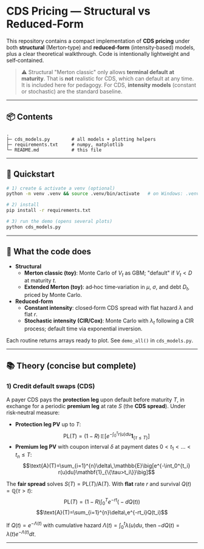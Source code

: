 # CDS Pricing — Structural vs Reduced‑Form

This repository contains a compact implementation of **CDS pricing** under both **structural** (Merton‑type) and **reduced‑form** (intensity‑based) models, plus a clear theoretical walkthrough. Code is intentionally lightweight and self‑contained.

> ⚠️ Structural "Merton classic" only allows **terminal default at maturity**. That is **not** realistic for CDS, which can default at any time. It is included here for pedagogy. For CDS, **intensity models** (constant or stochastic) are the standard baseline.

---

## 📦 Contents

```
.
├─ cds_models.py        # all models + plotting helpers
├─ requirements.txt     # numpy, matplotlib
└─ README.md            # this file
```

---

## 🚀 Quickstart

```bash
# 1) create & activate a venv (optional)
python -m venv .venv && source .venv/bin/activate   # on Windows: .venv\Scripts\activate

# 2) install
pip install -r requirements.txt

# 3) run the demo (opens several plots)
python cds_models.py
```

---

## 🔧 What the code does

- **Structural**
  - **Merton classic (toy)**: Monte Carlo of $V_t$ as GBM; "default" if $V_t<D$ at maturity $t$.
  - **Extended Merton (toy)**: ad‑hoc time‑variation in $\mu$, $\sigma$, and debt $D_t$, priced by Monte Carlo.
- **Reduced‑form**
  - **Constant intensity**: closed‑form CDS spread with flat hazard $\lambda$ and flat $r$.
  - **Stochastic intensity (CIR/Cox)**: Monte Carlo with $\lambda_t$ following a CIR process; default time via exponential inversion.

Each routine returns arrays ready to plot. See `demo_all()` in `cds_models.py`.

---

## 📚 Theory (concise but complete)

### 1) Credit default swaps (CDS)

A payer CDS pays the **protection leg** upon default before maturity $T$, in exchange for a periodic **premium leg** at rate $S$ (the **CDS spread**). Under risk‑neutral measure:
- **Protection leg PV** up to $T$:
$$\text{PL}(T)=(1-R)\,\mathbb{E}\big[e^{-\int_0^\tau r(u)du}\mathbf{1}_{\{\tau\le T\}}\big]$$
- **Premium leg PV** with coupon interval $\delta$ at payment dates $0< t_1<\dots<t_n\le T$:
$$\text{A}(T)=\sum_{i=1}^{n}\delta\,\mathbb{E}\big[e^{-\int_0^{t_i} r(u)du}\mathbf{1}_{\{\tau>t_i\}}\big]$$

The **fair spread** solves $S(T)=\text{PL}(T)/\text{A}(T)$. With **flat** rate $r$ and survival $Q(t)=\mathbb{Q}(\tau>t)$:
$$\text{PL}(T)=(1-R)\int_0^{T}e^{-rt}\big(-dQ(t)\big)$$
$$\text{A}(T)=\sum_{i=1}^{n}\delta\,e^{-rt_i}Q(t_i)$$

If $Q(t)=e^{-\Lambda(t)}$ with cumulative hazard $\Lambda(t)=\int_0^t\lambda(u)du$, then $-dQ(t)=\lambda(t)e^{-\Lambda(t)}dt$.

---